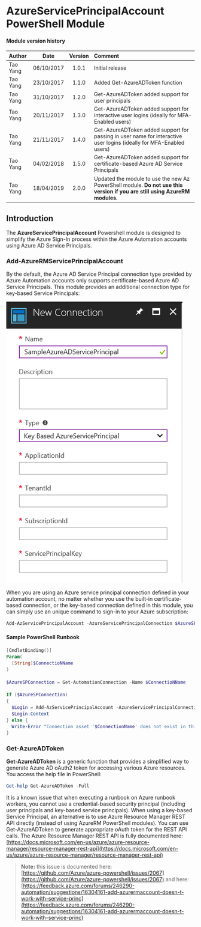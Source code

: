 # AzureServicePrincipalAccount PowerShell Module

#### Module version history
| Author | Date | Version | Comment |
|:--- | :---: | :---: | :---
Tao Yang | 06/10/2017 | 1.0.1 | Initial release
Tao Yang | 23/10/2017 | 1.1.0 | Added Get-AzureADToken function
Tao Yang | 31/10/2017 | 1.2.0 | Get-AzureADToken added support for user principals
Tao Yang | 20/11/2017 | 1.3.0 | Get-AzureADToken added support for interactive user logins (ideally for MFA-Enabled users)
Tao Yang | 21/11/2017 | 1.4.0 | Get-AzureADToken added support for passing in user name for interactive user logins (ideally for MFA-Enabled users)
Tao Yang | 04/02/2018 | 1.5.0 | Get-AzureADToken added support for certificate-based Azure AD Service Principals
Tao Yang | 18/04/2019 | 2.0.0 | Updated the module to use the new Az PowerShell module. **Do not use this version if you are still using AzureRM modules.**

## Introduction
The **AzureServicePrincipalAccount** Powershell module is designed to simplify the Azure Sign-In process within the Azure Automation accounts using Azure AD Service Principals.

### Add-AzureRMServicePrincipalAccount

By the default, the Azure AD Service Principal connection type provided by Azure Automation accounts only supports certificate-based Azure AD Service Principals. This module provides an additional connection type for key-based Service Principals:

![](images/connectiontype.png)

When you are using an Azure service principal connection defined in your automation account, no matter whether you use the built-in certificate-based connection, or the key-based connection defined in this module, you can simply use an unique command to sign-in to your Azure subscription:
~~~PowerShell
Add-AzServicePrincipalAccount -AzureServicePrincipalConnection $AzureSPConnection
~~~

#### Sample PowerShell Runbook
~~~PowerShell
[CmdletBinding()]
Param(
  [String]$ConnectioNName
)

$AzureSPConnection = Get-AutomationConnection -Name $ConnectioNName

If ($AzureSPConnection)
{
  $Login = Add-AzServicePrincipalAccount -AzureServicePrincipalConnection $AzureSPConnection
  $Login.Context
} else {
  Write-Error "Connection asset '$ConnectionName' does not exist in this Automation account."
}
~~~

### Get-AzureADToken

**Get-AzureADToken** is a generic function that provides a simplified way to generate Azure AD oAuth2 token for accessing various Azure resources. You access the help file in PowerShell:
~~~PowerShell
Get-help Get-AzureADToken -Full
~~~

It is a known issue that when executing a runbook on Azure runbook workers, you cannot use a credential-based security principal (including user principals and key-based service principals). When using a key-based Service Principal, an alternative is to use Azure Resource Manager REST API directly (instead of using AzureRM PowerShell modules). You can use Get-AzureADToken to generate appropriate oAuth token for the REST API calls. The Azure Resource Manager REST API is fully documented here: [https://docs.microsoft.com/en-us/azure/azure-resource-manager/resource-manager-rest-api](https://docs.microsoft.com/en-us/azure/azure-resource-manager/resource-manager-rest-api)

>**Note:** this issue is documented here: [https://github.com/Azure/azure-powershell/issues/2067](https://github.com/Azure/azure-powershell/issues/2067) and here: [https://feedback.azure.com/forums/246290-automation/suggestions/16304161-add-azurermaccount-doesn-t-work-with-service-princ](https://feedback.azure.com/forums/246290-automation/suggestions/16304161-add-azurermaccount-doesn-t-work-with-service-princ)

